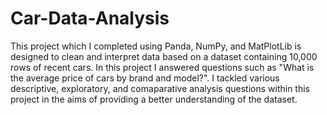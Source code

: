 # Car-Data-Analysis
This project which I completed using Panda, NumPy, and MatPlotLib is designed to clean and interpret data based on a dataset containing 10,000 rows of recent cars.
In this project I answered questions such as "What is the average price of cars by brand and model?". I tackled various descriptive, exploratory, and comaparative analysis questions within
this project in the aims of providing a better understanding of the dataset. 

